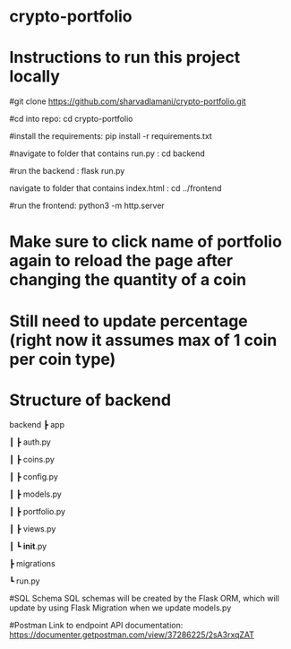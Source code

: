 # crypto-portfolio

# Instructions to run this project locally

#git clone https://github.com/sharvadlamani/crypto-portfolio.git

#cd into repo: cd crypto-portfolio

#install the requirements: pip install -r requirements.txt

#navigate to folder that contains run.py : cd backend

#run the backend : flask run.py

navigate to folder that contains index.html : cd ../frontend

#run the frontend: python3 -m http.server

# Make sure to click name of portfolio again to reload the page after changing the quantity of a coin 

# Still need to update percentage (right now it assumes max of 1 coin per coin type)



# Structure of backend
backend
 ┣ app
 
 ┃ ┣ auth.py
 
 ┃ ┣ coins.py
 
 ┃ ┣ config.py
 
 ┃ ┣ models.py
 
 ┃ ┣ portfolio.py
 
 ┃ ┣ views.py
 
 ┃ ┗ __init__.py
 
 ┣ migrations
 
 ┗ run.py

#SQL Schema
SQL schemas will be created by the Flask ORM, which will update by using Flask Migration when we update models.py


#Postman
Link to endpoint API documentation: https://documenter.getpostman.com/view/37286225/2sA3rxqZAT
